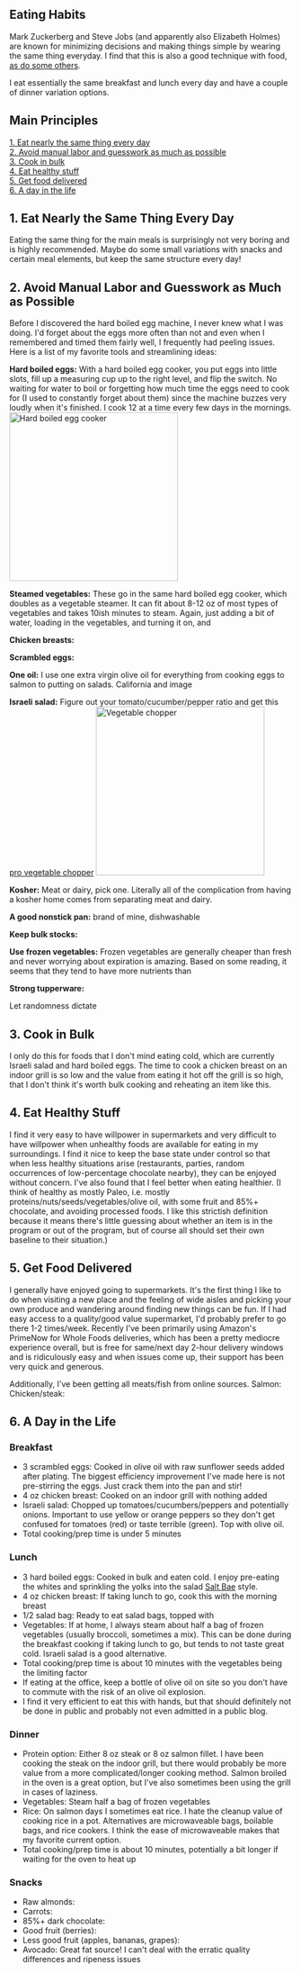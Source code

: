 ## Eating Habits
Mark Zuckerberg and Steve Jobs (and apparently also Elizabeth Holmes) are known for minimizing decisions and making things simple by wearing the same thing everyday. I find that this is also a good technique with food, [as do some others](https://www.theatlantic.com/family/archive/2019/03/eating-the-same-thing-lunch-meal/584347/). 

I eat essentially the same breakfast and lunch every day and have a couple of dinner variation options. 

## Main Principles
[1. Eat nearly the same thing every day](#1-eat-nearly-the-same-thing-every-day)<br>
[2. Avoid manual labor and guesswork as much as possible](#2-avoid-manual-labor-and-guesswork-as-much-as-possible)<br>
[3. Cook in bulk](#3-cook-in-bulk)<br>
[4. Eat healthy stuff](#4-eat-healthy-stuff)<br>
[5. Get food delivered](#5-get-food-delivered)<br>
[6. A day in the life](#6-a-day-in-the-life)<br>

## 1. Eat Nearly the Same Thing Every Day
Eating the same thing for the main meals is surprisingly not very boring and is highly recommended. Maybe do some small variations with snacks and certain meal elements, but keep the same structure every day! 

## 2. Avoid Manual Labor and Guesswork as Much as Possible
Before I discovered the hard boiled egg machine, I never knew what I was doing. I'd forget about the eggs more often than not and even when I remembered and timed them fairly well, I frequently had peeling issues. Here is a list of my favorite tools and streamlining ideas: 

**Hard boiled eggs:** With a hard boiled egg cooker, you put eggs into little slots, fill up a measuring cup up to the right level, and flip the switch. No waiting for water to boil or forgetting how much time the eggs need to cook for (I used to constantly forget about them) since the machine buzzes very loudly when it's finished. I cook 12 at a time every few days in the mornings. 
<img src="https://images-na.ssl-images-amazon.com/images/I/61037gzXCTL._SL1500_.jpg" alt="Hard boiled egg cooker" width="300"/>

**Steamed vegetables:** These go in the same hard boiled egg cooker, which doubles as a vegetable steamer. It can fit about 8-12 oz of most types of vegetables and takes 10ish minutes to steam. Again, just adding a bit of water, loading in the vegetables, and turning it on, and 

**Chicken breasts:** 

**Scrambled eggs:**

**One oil:** I use one extra virgin olive oil for everything from cooking eggs to salmon to putting on salads. California and image

**Israeli salad:** Figure out your tomato/cucumber/pepper ratio and get this [pro vegetable chopper](https://www.amazon.com/Chopper-Vegetable-Mueller-Vegetable-Fruit-Cheese-Onion-Chopper-Dicer-Kitchen/dp/B01HC7BNJA)
<img src="https://images-na.ssl-images-amazon.com/images/I/71-YsC0P46L._SL1500_.jpg" alt="Vegetable chopper" width="300"/>

**Kosher:** Meat or dairy, pick one. Literally all of the complication from having a kosher home comes from separating meat and dairy. 

**A good nonstick pan:** brand of mine, dishwashable

**Keep bulk stocks:**

**Use frozen vegetables:** Frozen vegetables are generally cheaper than fresh and never worrying about expiration is amazing. Based on some reading, it seems that they tend to have more nutrients than 

**Strong tupperware:**

Let randomness dictate


## 3. Cook in Bulk
I only do this for foods that I don't mind eating cold, which are currently Israeli salad and hard boiled eggs. The time to cook a chicken breast on an indoor grill is so low and the value from eating it hot off the grill is so high, that I don't think it's worth bulk cooking and reheating an item like this. 

## 4. Eat Healthy Stuff
I find it very easy to have willpower in supermarkets and very difficult to have willpower when unhealthy foods are available for eating in my surroundings. I find it nice to keep the base state under control so that when less healthy situations arise (restaurants, parties, random occurrences of low-percentage chocolate nearby), they can be enjoyed without concern. I've also found that I feel better when eating healthier. (I think of healthy as mostly Paleo, i.e. mostly proteins/nuts/seeds/vegetables/olive oil, with some fruit and 85%+ chocolate, and avoiding processed foods. I like this strictish definition because it means there's little guessing about whether an item is in the program or out of the program, but of course all should set their own baseline to their situation.)

## 5. Get Food Delivered
I generally have enjoyed going to supermarkets. It's the first thing I like to do when visiting a new place and the feeling of wide aisles and picking your own produce and wandering around finding new things can be fun. If I had easy access to a quality/good value supermarket, I'd probably prefer to go there 1-2 times/week. Recently I've been primarily using Amazon's PrimeNow for Whole Foods deliveries, which has been a pretty mediocre experience overall, but is free for same/next day 2-hour delivery windows and is ridiculously easy and when issues come up, their support has been very quick and generous.

Additionally, I've been getting all meats/fish from online sources. 
Salmon: 
Chicken/steak: 

## 6. A Day in the Life
### Breakfast
- 3 scrambled eggs: Cooked in olive oil with raw sunflower seeds added after plating. The biggest efficiency improvement I've made here is not pre-stirring the eggs. Just crack them into the pan and stir! 
- 4 oz chicken breast: Cooked on an indoor grill with nothing added
- Israeli salad: Chopped up tomatoes/cucumbers/peppers and potentially onions. Important to use yellow or orange peppers so they don't get confused for tomatoes (red) or taste terrible (green). Top with olive oil. 
- Total cooking/prep time is under 5 minutes

### Lunch
- 3 hard boiled eggs: Cooked in bulk and eaten cold. I enjoy pre-eating the whites and sprinkling the yolks into the salad [Salt Bae](https://en.wikipedia.org/wiki/Salt_Bae) style.
- 4 oz chicken breast: If taking lunch to go, cook this with the morning breast
- 1/2 salad bag: Ready to eat salad bags, topped with 
- Vegetables: If at home, I always steam about half a bag of frozen vegetables (usually broccoli, sometimes a mix). This can be done during the breakfast cooking if taking lunch to go, but tends to not taste great cold. Israeli salad is a good alternative. 
- Total cooking/prep time is about 10 minutes with the vegetables being the limiting factor
- If eating at the office, keep a bottle of olive oil on site so you don't have to commute with the risk of an olive oil explosion. 
- I find it very efficient to eat this with hands, but that should definitely not be done in public and probably not even admitted in a public blog. 


### Dinner
- Protein option: Either 8 oz steak or 8 oz salmon fillet. I have been cooking the steak on the indoor grill, but there would probably be more value from a more complicated/longer cooking method. Salmon broiled in the oven is a great option, but I've also sometimes been using the grill in cases of laziness. 
- Vegetables: Steam half a bag of frozen vegetables
- Rice: On salmon days I sometimes eat rice. I hate the cleanup value of cooking rice in a pot. Alternatives are microwaveable bags, boilable bags, and rice cookers. I think the ease of microwaveable makes that my favorite current option. 
- Total cooking/prep time is about 10 minutes, potentially a bit longer if waiting for the oven to heat up

### Snacks
- Raw almonds: 
- Carrots: 
- 85%+ dark chocolate: 
- Good fruit (berries): 
- Less good fruit (apples, bananas, grapes): 
- Avocado: Great fat source! I can't deal with the erratic quality differences and ripeness issues
